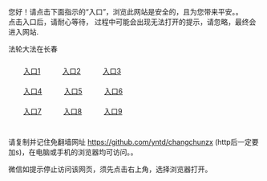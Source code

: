 您好！请点击下面指示的“入口”，浏览此网站是安全的，且为您带来平安。。 <br/>
点击入口后，请耐心等待， 过程中可能会出现无法打开的提示，请忽略，最终会进入网站. </br>

法轮大法在长春<br/>
<div style="padding:10px"><a style="margin:20px" target="_blank" href="https://d1qy34r1nh41md.cloudfront.net/2Qpsp?nheesujf" id="ccLink1" rel="nofollow">入口1</a> <a target="_blank" style="margin:20px" href="https://dn85mz4vnvhto.cloudfront.net/2Qpsp?wvnor" id="ccLink2" rel="nofollow">入口2</a> <a style="margin:20px" target="_blank" href="https://d2u4m1dou5rkvs.cloudfront.net/2Qpsp?qtede" id="ccLink3" rel="nofollow">入口3</a></div>

<div style="padding:10px" ><a style="margin:20px" target="_blank" href="https://d1qy34r1nh41md.cloudfront.net/2Qpsp?nheesujf" id="ccLink4" rel="nofollow">入口4</a> <a style="margin:20px" href="https://dn85mz4vnvhto.cloudfront.net/2Qpsp?wvnor" target="_blank" id="ccLink5" rel="nofollow">入口5</a> <a style="margin:20px" href="https://d2u4m1dou5rkvs.cloudfront.net/2Qpsp?qtede" target="_blank" id="ccLink6" rel="nofollow">入口6</a></div>

<div style="padding:10px"><a style="margin:20px" target="_blank" href="https://d1qy34r1nh41md.cloudfront.net/2Qpsp?nheesujf" id="ccLink7" rel="nofollow">入口7</a> <a style="margin:20px" href="https://dn85mz4vnvhto.cloudfront.net/2Qpsp?wvnor" target="_blank" id="ccLink8" rel="nofollow">入口8</a> <a style="margin:20px" target="_blank" href="https://d2u4m1dou5rkvs.cloudfront.net/2Qpsp?qtede" id="ccLink9" rel="nofollow">入口9</a></div>

<br/>



请复制并记住免翻墙网址 https://github.com/yntd/changchunzx (http后一定要加s)，在电脑或手机的浏览器均可访问。。<br/>

微信如提示停止访问该网页，须先点击右上角，选择浏览器打开。
